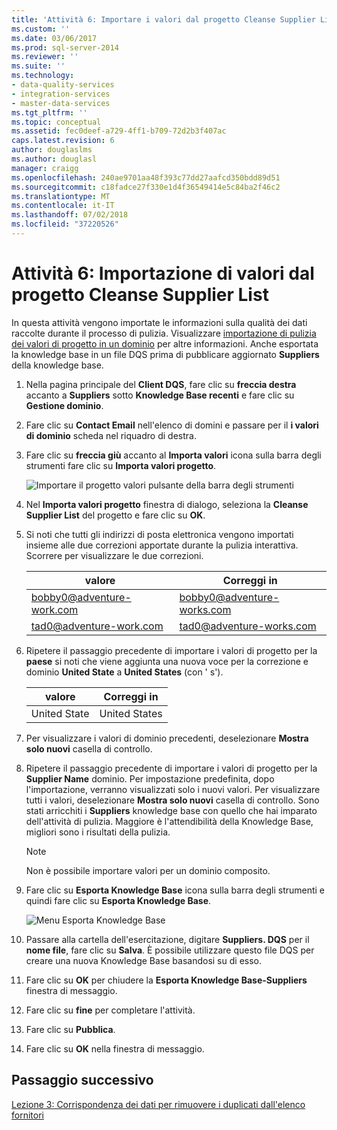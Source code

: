 ```yaml
---
title: 'Attività 6: Importare i valori dal progetto Cleanse Supplier List | Microsoft Docs'
ms.custom: ''
ms.date: 03/06/2017
ms.prod: sql-server-2014
ms.reviewer: ''
ms.suite: ''
ms.technology:
- data-quality-services
- integration-services
- master-data-services
ms.tgt_pltfrm: ''
ms.topic: conceptual
ms.assetid: fec0deef-a729-4ff1-b709-72d2b3f407ac
caps.latest.revision: 6
author: douglaslms
ms.author: douglasl
manager: craigg
ms.openlocfilehash: 240ae9701aa48f393c77dd27aafcd350bdd89d51
ms.sourcegitcommit: c18fadce27f330e1d4f36549414e5c84ba2f46c2
ms.translationtype: MT
ms.contentlocale: it-IT
ms.lasthandoff: 07/02/2018
ms.locfileid: "37220526"
---
```

# <a name="task-6-importing-values-from-the-cleanse-supplier-list-project"></a>Attività 6: Importazione di valori dal progetto Cleanse Supplier List
  In questa attività vengono importate le informazioni sulla qualità dei dati raccolte durante il processo di pulizia. Visualizzare [importazione di pulizia dei valori di progetto in un dominio](http://msdn.microsoft.com/library/hh479581.aspx) per altre informazioni. Anche esportata la knowledge base in un file DQS prima di pubblicare aggiornato **Suppliers** della knowledge base.  
  
1.  Nella pagina principale del **Client DQS**, fare clic su **freccia destra** accanto a **Suppliers** sotto **Knowledge Base recenti** e fare clic su **Gestione dominio**.  
  
2.  Fare clic su **Contact Email** nell'elenco di domini e passare per il **i valori di dominio** scheda nel riquadro di destra.  
  
3.  Fare clic su **freccia giù** accanto al **Importa valori** icona sulla barra degli strumenti fare clic su **Importa valori progetto**.  
  
     ![Importare il progetto valori pulsante della barra degli strumenti](../../2014/tutorials/media/et-importingvaluesfromthecslistproject-01.jpg "importare pulsante della barra degli strumenti valori progetto")  
  
4.  Nel **Importa valori progetto** finestra di dialogo, seleziona la **Cleanse Supplier List** del progetto e fare clic su **OK**.  
  
5.  Si noti che tutti gli indirizzi di posta elettronica vengono importati insieme alle due correzioni apportate durante la pulizia interattiva. Scorrere per visualizzare le due correzioni.  
  
    |valore|Correggi in|  
    |-----------|----------------|  
    |bobby0@adventure-work.com|bobby0@adventure-works.com|  
    |tad0@adventure-work.com|tad0@adventure-works.com|  
  
6.  Ripetere il passaggio precedente di importare i valori di progetto per la **paese** si noti che viene aggiunta una nuova voce per la correzione e dominio **United State** a **United States** (con ' s').  
  
    |valore|Correggi in|  
    |-----------|----------------|  
    |United State|United States|  
  
7.  Per visualizzare i valori di dominio precedenti, deselezionare **Mostra solo nuovi** casella di controllo.  
  
8.  Ripetere il passaggio precedente di importare i valori di progetto per la **Supplier Name** dominio. Per impostazione predefinita, dopo l'importazione, verranno visualizzati solo i nuovi valori. Per visualizzare tutti i valori, deselezionare **Mostra solo nuovi** casella di controllo. Sono stati arricchiti i **Suppliers** knowledge base con quello che hai imparato dell'attività di pulizia. Maggiore è l'attendibilità della Knowledge Base, migliori sono i risultati della pulizia.  
  
    > [!NOTE]  
    >  Non è possibile importare valori per un dominio composito.  
  
9. Fare clic su **Esporta Knowledge Base** icona sulla barra degli strumenti e quindi fare clic su **Esporta Knowledge Base**.  
  
     ![Menu Esporta Knowledge Base](../../2014/tutorials/media/et-importingvaluesfromthecslistproject-02.jpg "Menu Esporta Knowledge Base")  
  
10. Passare alla cartella dell'esercitazione, digitare **Suppliers. DQS** per il **nome file**, fare clic su **Salva**. È possibile utilizzare questo file DQS per creare una nuova Knowledge Base basandosi su di esso.  
  
11. Fare clic su **OK** per chiudere la **Esporta Knowledge Base-Suppliers** finestra di messaggio.  
  
12. Fare clic su **fine** per completare l'attività.  
  
13. Fare clic su **Pubblica**.  
  
14. Fare clic su **OK** nella finestra di messaggio.  
  
## <a name="next-step"></a>Passaggio successivo  
 [Lezione 3: Corrispondenza dei dati per rimuovere i duplicati dall'elenco fornitori](../../2014/tutorials/lesson-3-matching-data-to-remove-duplicates-from-supplier-list.md)  
  
  
